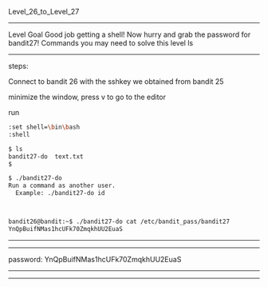 Level_26_to_Level_27

--------------------------------------



Level Goal
Good job getting a shell! Now hurry and grab the password for bandit27!
Commands you may need to solve this level
ls


-------
steps: 

Connect to bandit 26 with the sshkey we obtained from bandit 25 

minimize the window, press v to go to the editor 

run 
```Bash
:set shell=\bin\bash
:shell
```


```Bash
$ ls      
bandit27-do  text.txt
$ 

$ ./bandit27-do
Run a command as another user.
  Example: ./bandit27-do id



bandit26@bandit:~$ ./bandit27-do cat /etc/bandit_pass/bandit27 
YnQpBuifNMas1hcUFk70ZmqkhUU2EuaS


```

-------


----------
password: YnQpBuifNMas1hcUFk70ZmqkhUU2EuaS

----------

--------------------------------------

